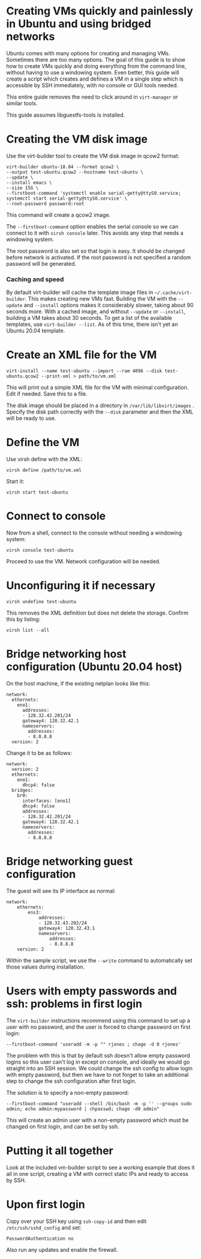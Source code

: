# Creating VMs quickly and painlessly in Ubuntu and using bridged networks

Ubuntu comes with many options for creating and managing VMs. Sometimes there are too many options. The goal 
of this guide is to show how to create VMs quickly and doing everything from the command line, without
having to use a windowing system. Even better, this guide will create a script which creates and defines a VM
in a single step which is accessible by SSH immediately, with no console or GUI tools needed.

This entire guide removes the need to click around in `virt-manager` or similar tools.

This guide assumes libguestfs-tools is installed.

# Creating the VM disk image

Use the virt-builder tool to create the VM disk image in qcow2 format:

    virt-builder ubuntu-18.04 --format qcow2 \
    --output test-ubuntu.qcow2 --hostname test-ubuntu \
    --update \
    --install emacs \
    --size 15G \
    --firstboot-command 'systemctl enable serial-getty@ttyS0.service; systemctl start serial-getty@ttyS0.service' \
    --root-password password:root

This command will create a qcow2 image. 

The `--firstboot-command` option enables the serial console so we can connect to it with `virsh console` later. This avoids
any step that needs a windowing system.

The root password is also set so that login is easy. It should be changed before network is activated. If the root
password is not specified a random password will be generated.

### Caching and speed

By default virt-builder will cache the template image files in `~/.cache/virt-builder`. This makes creating new VMs fast.
Building the VM with the `--update` and `--install` options makes it considerably slower, taking about 90 seconds more. 
With a cached image, and without `--update` or `--install`, building a VM
takes about 30 seconds. To get a list of the available templates, use `virt-builder --list`. As of this time, there isn't yet an Ubuntu 20.04 template.

# Create an XML file for the VM

    virt-install --name test-ubuntu --import --ram 4096 --disk test-ubuntu.qcow2 --print-xml > path/to/vm.xml

This will print out a simple XML file for the VM with minimal configuration. Edit if needed. Save this to a file.

The disk image should be placed in a directory in `/var/lib/libvirt/images` . Specify the disk path correctly with the `--disk` parameter
and then the XML will be ready to use.

# Define the VM

Use virsh define with the XML:

    virsh define /path/to/vm.xml

Start it:

    virsh start test-ubuntu

# Connect to console

Now from a shell, connect to the console without needing a windowing system:

    virsh console test-ubuntu

Proceed to use the VM. Network configuration will be needed.

# Unconfiguring it if necessary

    virsh undefine test-ubuntu

This removes the XML definition but does not delete the storage. Confirm this by listing:

    virsh list --all

# Bridge networking host configuration (Ubuntu 20.04 host)

On the host machine, if the existing netplan looks like this:

    network:
      ethernets:
        eno1:
          addresses:
          - 128.32.42.201/24
          gateway4: 128.32.42.1
          nameservers:
            addresses:
            - 8.8.8.8
      version: 2

Change it to be as follows:

    network:
      version: 2
      ethernets:
        eno1:
          dhcp4: false
      bridges:
        br0:
          interfaces: [eno1]
          dhcp4: false
          addresses:
          - 128.32.42.201/24
          gateway4: 128.32.42.1
          nameservers:
            addresses:
            - 8.8.8.8

# Bridge networking guest configuration

The guest will see its IP interface as normal:

    network:
        ethernets:
            ens3:
                addresses:
                - 128.32.43.202/24
                gateway4: 128.32.43.1
                nameservers:
                    addresses:
                    - 8.8.8.8
        version: 2

Within the sample script, we use the `--write` command to automatically set those values during installation.

# Users with empty passwords and ssh: problems in first login

The `virt-builder` instructions recommend using this command to set up a user with no password, and the user
is forced to change password on first login:

    --firstboot-command 'useradd -m -p "" rjones ; chage -d 0 rjones'

The problem with this is that by default ssh doesn't allow empty password logins so this user can't log in except on console,
and ideally we would go straight into an SSH session. We could change the ssh config to allow login with empty password,
but then we have to not forget to take an additional step to change the ssh configuration after first login.

The solution is to specify a non-empty password:

    --firstboot-command "useradd --shell /bin/bash -m -p '' --groups sudo admin; echo admin:mypassword | chpasswd; chage -d0 admin" 

This will create an admin user with a non-empty password which must be changed on first login, and can be set by ssh.

# Putting it all together

Look at the included vm-builder script to see a working example that does it all in one script, creating a VM
with correct static IPs and ready to access by SSH.

# Upon first login

Copy over your SSH key using `ssh-copy-id` and then edit `/etc/ssh/sshd_config` and set:

    PasswordAuthentication no

Also run any updates and enable the firewall.
